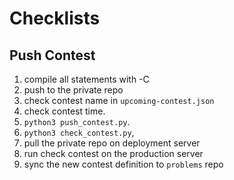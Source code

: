 # Checklists

## Push Contest
1. compile all statements with -C
1. push to the private repo
1. check contest name in `upcoming-contest.json`
1. check contest time.
1. `python3 push_contest.py`.
1. `python3 check_contest.py`,
1. pull the private repo on deployment server
1. run check contest on the production server
1. sync the new contest definition to `problems` repo
